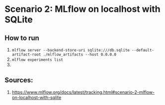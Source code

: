# Scenario 2: MLflow on localhost with SQLite
## How to run
1. `mlflow server --backend-store-uri sqlite:///db.sqlite --default-artifact-root ./mlflow_artifacts --host 0.0.0.0`  
1. `mlflow experiments list`  
1. 
## Sources:
1. https://www.mlflow.org/docs/latest/tracking.html#scenario-2-mlflow-on-localhost-with-sqlite